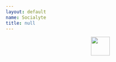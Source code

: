 ```yaml
---
layout: default
name: Socialyte
title: null
---
```


<img style="width: 50px; display: block; margin: auto; valign: middle;"
src="https://avatars.githubusercontent.com/u/81434770">
